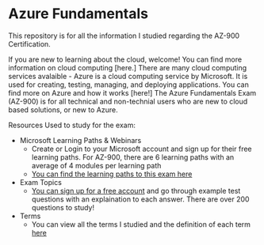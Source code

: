 # Azure Fundamentals
This repository is for all the information I studied regarding the AZ-900 Certification. 

If you are new to learning about the cloud, welcome! You can find more information on cloud computing [here.]
There are many cloud computing services avalaible - Azure is a cloud computing service by Microsoft. It is used for creating, testing, managing, and deploying applications. You can find more on Azure and how it works [here!] The Azure Fundamentals Exam (AZ-900) is for all technical and non-technial users who are new to cloud based solutions, or new to Azure.

Resources Used to study for the exam: 
  - Microsoft Learning Paths & Webinars
      - Create or Login to your Microsoft account and sign up for their free learning paths. For AZ-900, there are 6 learning paths with an average of 4 modules per learning path
      - [You can find the learning paths to this exam here](https://docs.microsoft.com/en-us/learn/certifications/exams/az-900)
   - Exam Topics
      - [You can sign up for a free account](Examtopics.com) and go through example test questions with an explaination to each answer. There are over 200 questions to study!
 - Terms
    - You can view all the terms I studied and the definition of each term [here](https://github.com/erazo-janet/AzureFundamentals/blob/main/AzureTerms.md) 

    
